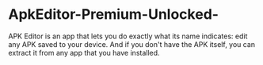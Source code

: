 # ApkEditor-Premium-Unlocked-
APK Editor is an app that lets you do exactly what its name indicates: edit any APK saved to your device. And if you don't have the APK itself, you can extract it from any app that you have installed.
